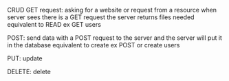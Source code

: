 CRUD
GET request: asking for a website or request from a resource
when server sees there is a GET request the server returns files needed
equivalent to READ
  ex GET users

POST: send data with a POST request to the server and the server will put it in the database
equivalent to create
  ex POST or create users

PUT: update

DELETE: delete 
